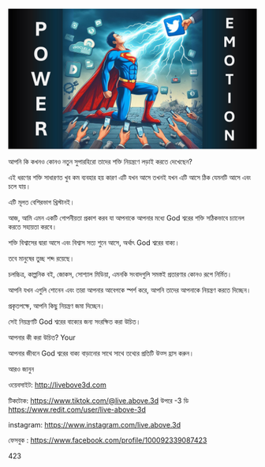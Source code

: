 ![Video cover image](../cover.jpg "cover photo")

আপনি কি কখনও কোনও নতুন সুপারহিরো তাদের শক্তি নিয়ন্ত্রণে লড়াই করতে দেখেছেন?

এই ধরণের শক্তি সাধারণত খুব কম ব্যবহার হয় কারণ এটি যখন আসে তখনই যখন এটি আসে ঠিক যেমনটি আসে এবং চলে যায়।

এটি মূলত বেশিরভাগ খ্রিস্টানই।

আজ, আমি এমন একটি গোপনীয়তা প্রকাশ করব যা আপনাকে আপনার মধ্যে God শ্বরের শক্তি সঠিকভাবে চ্যানেল করতে সহায়তা করবে।

শক্তি বিশ্বাসের দ্বারা আসে এবং বিশ্বাস সত্য শুনে আসে, অর্থাৎ God শ্বরের বাক্য।

তবে মানুষের তুচ্ছ শব্দ রয়েছে।

চলচ্চিত্র, কাল্পনিক বই, জোকস, সোশ্যাল মিডিয়া, এমনকি সংবাদগুলি সমস্তই প্রতারণার কোনও রূপে নির্মিত।

আপনি যখন এগুলি শোনেন এবং তারা আপনার আবেগকে স্পর্শ করে, আপনি তাদের আপনাকে নিয়ন্ত্রণ করতে দিচ্ছেন।

প্রকৃতপক্ষে, আপনি কিছু নিয়ন্ত্রণ জমা দিচ্ছেন।

সেই নিয়ন্ত্রণটি God শ্বরের বাক্যের জন্য সংরক্ষিত করা উচিত।

আপনার কী করা উচিত? Your

আপনার জীবনে God শ্বরের বাক্য বাড়ানোর সাথে সাথে তথ্যের প্রতিটি উত্স হ্রাস করুন।

আরও জানুন

ওয়েবসাইট: http://livebove3d.com

টিকটোক: https://www.tiktok.com/@live.above.3d উপরে -3 ডি https://www.redit.com/user/live-above-3d

instagram: https://www.instagram.com/live.above.3d

ফেসবুক : https://www.facebook.com/profile/100092339087423

423
